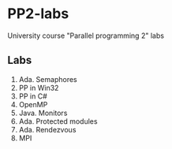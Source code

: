 # PP2-labs
University course "Parallel programming 2" labs

## Labs
1. Ada. Semaphores
2. PP in Win32
3. PP in C#
4. OpenMP
5. Java. Monitors
6. Ada. Protected modules
7. Ada. Rendezvous
8. MPI
